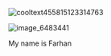 
![cooltext455815123314763](https://github.com/Farhans-code/Farhans-code/assets/164001902/3cbb9348-4b39-4538-83ed-b1ad187ddd29)

![image_6483441](https://github.com/Farhans-code/Farhans-code/assets/164001902/530efab1-45ee-47a1-94f4-ae8c930dd7dc)


My name is Farhan 
 
<!--
**Farhans-code/Farhans-code** is a ✨ _special_ ✨ repository because its `README.md` (this file) appears on your GitHub profile.

Here are some ideas to get you started:

- 🔭 I’m currently working on ...
- 🌱 I’m currently learning ...
- 👯 I’m looking to collaborate on ...
- 🤔 I’m looking for help with ...
- 💬 Ask me about ...
- 📫 How to reach me: ...
- 😄 Pronouns: ...
- ⚡ Fun fact: ...
-->
